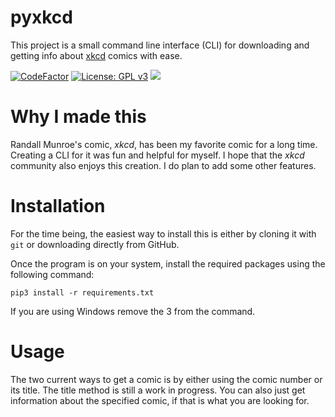 # pyxkcd
This project is a small command line interface (CLI) for downloading and getting info about [xkcd](https://xkcd.com/) comics with ease.

[![CodeFactor](https://www.codefactor.io/repository/github/drunkpolishbear/pyxkcd/badge)](https://www.codefactor.io/repository/github/drunkpolishbear/pyxkcd)
[![License: GPL v3](https://img.shields.io/badge/License-GPLv3-blue.svg)](https://www.gnu.org/licenses/gpl-3.0)
![](https://img.shields.io/badge/Code%20Style-PEP8-violet)

# Why I made this
Randall Munroe's comic, *xkcd*,  has been my favorite comic for a long time. Creating a CLI for it was fun and helpful for myself. I hope that the *xkcd* community also enjoys this creation. I do plan to add some other features.

# Installation

For the time being, the easiest way to install this is either by cloning it with `git` or downloading directly from GitHub.

Once the program is on your system, install the required packages using the following command:
```shell script
pip3 install -r requirements.txt
```

If you are using Windows remove the 3 from the command.

# Usage
The two current ways to get a comic is by either using the comic number or its title. The title method is still a work in progress. You can also just get information about the specified comic, if that is what you are looking for.